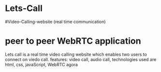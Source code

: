 # Lets-Call
#Video-Calling-website (real time communication)
# peer to peer WebRTC application

Lets call is a real time video calling website which enables two users to connect on viedo call.
features: video call, audio call, 
technologies used are html, css, javaScript, WebRTC agora
